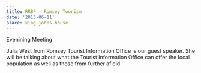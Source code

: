 ```yaml
---
title: RRBF - Romsey Tourism
date: '2013-06-11'
place: king-johns-house
---
```

Evenining Meeting

Julia West from Romsey Tourist Information Office is our guest speaker. She will be talking about what the Tourist Information Office can offer the local population as well as those from further afield.
